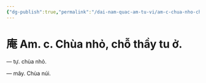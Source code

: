 ```yaml
---
{"dg-publish":true,"permalink":"/dai-nam-quac-am-tu-vi/am-c-chua-nho-cho-thay-tu-o/","tags":["âm-tự-vị"],"created":"2025-08-15T14:51:54.674+07:00"}
---
```


# 庵 Am. c. Chùa nhỏ, chỗ thầy tu ở.

— tự. chùa nhỏ.

— mây. Chùa núi.